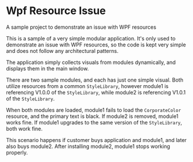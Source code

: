 # Wpf Resource Issue
A sample project to demonstrate an issue with WPF resources

This is a sample of a very simple modular application. 
It's only used to demonstrate an issue with WPF resources, so the code is kept very simple and does not follow any architectural patterns. 

The application simply collects visuals from modules dynamically, and displays them in the main window.

There are two sample modules, and each has just one simple visual. 
Both utilize resources from a common `StyleLibrary`, however module1 is referencing V1.0.0 of the `StyleLibrary`, while module2 is referencing V1.0.1 of the `StyleLibrary`.

When both modules are loaded, module1 fails to load the `CorporateColor` resource, and the primary text is black. 
If module2 is removed, module1 works fine. If module1 upgrades to the same version of the `StyleLibrary`, both work fine.

This scenario happens if customer buys application and module1, and later also buys module2. 
After installing module2, module1 stops working properly.
